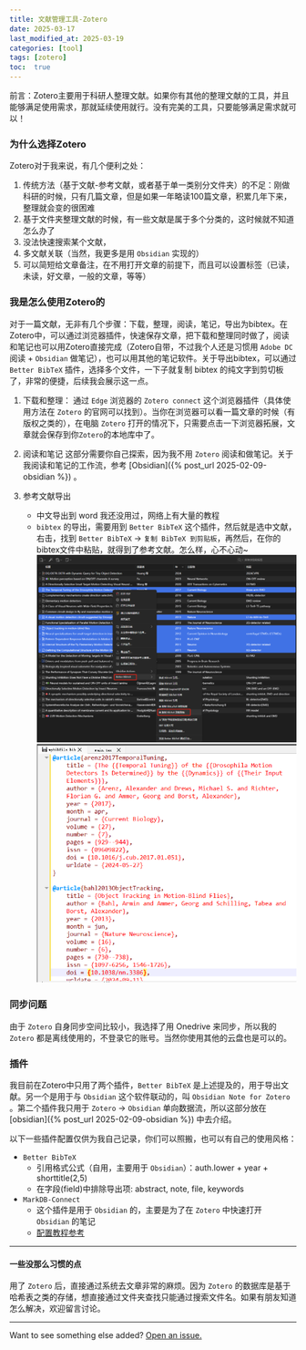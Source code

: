 ```yaml
---
title: 文献管理工具-Zotero
date: 2025-03-17
last_modified_at: 2025-03-19
categories: [tool]
tags: [zotero]
toc:  true
---
```


前言：Zotero主要用于科研人整理文献。如果你有其他的整理文献的工具，并且能够满足使用需求，那就延续使用就行。没有完美的工具，只要能够满足需求就可以！

### 为什么选择Zotero
Zotero对于我来说，有几个便利之处：
1. 传统方法（基于文献-参考文献，或者基于单一类别分文件夹）的不足：刚做科研的时候，只有几篇文章，但是如果一年略读100篇文章，积累几年下来，整理就会变的很困难
2. 基于文件夹整理文献的时候，有一些文献是属于多个分类的，这时候就不知道怎么办了
3. 没法快速搜索某个文献，
4. 多文献关联（当然，我更多是用 `Obsidian` 实现的）
5. 可以简短给文章备注，在不用打开文章的前提下，而且可以设置标签（已读，未读，好文章，一般的文章，等等）

### 我是怎么使用Zotero的
对于一篇文献，无非有几个步骤：下载，整理，阅读，笔记，导出为bibtex。在Zotero中，可以通过浏览器插件，快速保存文章，把下载和整理同时做了，阅读和笔记也可以用Zotero直接完成（Zotero自带，不过我个人还是习惯用 `Adobe DC` 阅读 + `Obsidian` 做笔记），也可以用其他的笔记软件。关于导出bibtex，可以通过 `Better BibTeX` 插件，选择多个文件，一下子就复制 bibtex 的纯文字到剪切板了，非常的便捷，后续我会展示这一点。

1. 下载和整理：
    通过 `Edge` 浏览器的 `Zotero connect` 这个浏览器插件（具体使用方法在 `Zotero` 的官网可以找到）。当你在浏览器可以看一篇文章的时候（有版权之类的），在电脑 `Zotero` 打开的情况下，只需要点击一下浏览器拓展，文章就会保存到你`Zotero`的本地库中了。

2. 阅读和笔记
    这部分需要你自己探索，因为我不用 `Zotero` 阅读和做笔记。关于我阅读和笔记的工作流，参考 [Obsidian]({% post_url 2025-02-09-obsidian %}) 。

3. 参考文献导出
    - 中文导出到 word 我还没用过，网络上有大量的教程
    - `bibtex` 的导出，需要用到 `Better BibTeX` 这个插件，然后就是选中文献，右击，找到 `Better BibTeX` -> `复制 BibTeX 到剪贴板`，再然后，在你的bibtex文件中粘贴，就得到了参考文献。怎么样，心不心动~
    ![Desktop View](/assets/image/zotero-att1.jpg)
    ![Desktop View](/assets/image/zotero-att2.jpg)

### 同步问题
由于 `Zotero` 自身同步空间比较小，我选择了用 Onedrive 来同步，所以我的 `Zotero` 都是离线使用的，不登录它的账号。当然你使用其他的云盘也是可以的。

### 插件
我目前在Zotero中只用了两个插件，`Better BibTeX` 是上述提及的，用于导出文献。另一个是用于与 `Obsidian` 这个软件联动的，叫 `Obsidian Note for Zotero` 。第二个插件我只用于 `Zotero` -> `Obsidian` 单向数据流，所以这部分放在 [obsidian]({% post_url 2025-02-09-obsidian %}) 中去介绍。

以下一些插件配置仅供为我自己记录，你们可以照搬，也可以有自己的使用风格：
- `Better BibTeX` 
    - 引用格式公式（自用，主要用于 `Obsidian`）：auth.lower + year + shorttitle(2,5) 
    - 在字段(field)中排除导出项: abstract, note, file, keywords
- `MarkDB-Connect`
    - 这个插件是用于 `Obsidian` 的，主要是为了在 `Zotero` 中快速打开 `Obsidian` 的笔记
    - [配置教程参考](https://pkmer.cn/Pkmer-Docs/11-zotero/zotero%E6%8F%92%E4%BB%B6/%E6%8F%92%E4%BB%B6%E6%95%99%E7%A8%8Bzotero%E5%92%8Cobsidian%E5%A6%82%E4%BD%95%E8%81%94%E5%8A%A8/)


---

#### 一些没那么习惯的点
用了 `Zotero` 后，直接通过系统去文章非常的麻烦。因为 `Zotero` 的数据库是基于哈希表之类的存储，想直接通过文件夹查找只能通过搜索文件名。如果有朋友知道怎么解决，欢迎留言讨论。

---

Want to see something else added? <a href="https://github.com/MingshuoXu/MingshuoXu.github.io/issues/new">Open an issue.</a>

[^fn-sample_footnote]: Handy! Now click the return link to go back.

